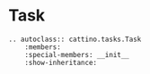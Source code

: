 # Task

```{eval-rst}
.. autoclass:: cattino.tasks.Task
    :members:
    :special-members: __init__
    :show-inheritance:
```